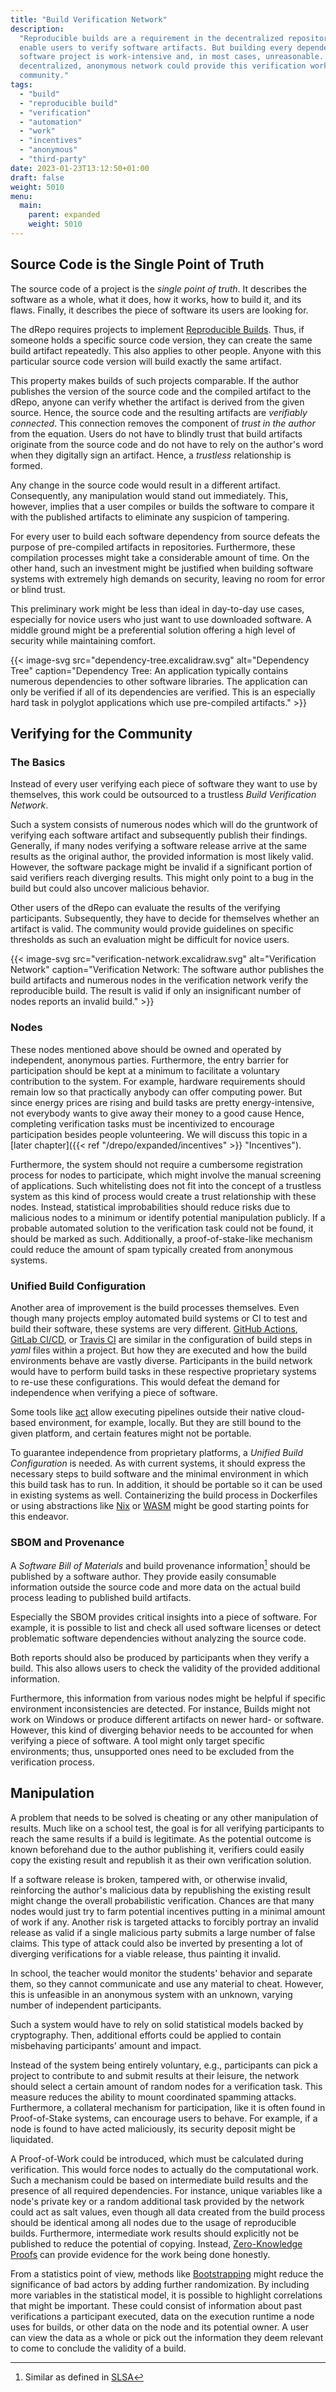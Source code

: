 ```yaml
---
title: "Build Verification Network"
description:
  "Reproducible builds are a requirement in the decentralized repository to
  enable users to verify software artifacts. But building every dependency in a
  software project is work-intensive and, in most cases, unreasonable. A
  decentralized, anonymous network could provide this verification work for the
  community."
tags:
  - "build"
  - "reproducible build"
  - "verification"
  - "automation"
  - "work"
  - "incentives"
  - "anonymous"
  - "third-party"
date: 2023-01-23T13:12:50+01:00
draft: false
weight: 5010
menu:
  main:
    parent: expanded
    weight: 5010
---
```


## Source Code is the Single Point of Truth

The source code of a project is the _single point of truth_. It describes the
software as a whole, what it does, how it works, how to build it, and its flaws.
Finally, it describes the piece of software its users are looking for.

The dRepo requires projects to implement
[Reproducible Builds](https://reproducible-builds.org/ "Reproducible Builds").
Thus, if someone holds a specific source code version, they can create the same
build artifact repeatedly. This also applies to other people. Anyone with this
particular source code version will build exactly the same artifact.

This property makes builds of such projects comparable. If the author publishes
the version of the source code and the compiled artifact to the dRepo, anyone
can verify whether the artifact is derived from the given source. Hence, the
source code and the resulting artifacts are _verifiably connected_. This
connection removes the component of _trust in the author_ from the equation.
Users do not have to blindly trust that build artifacts originate from the
source code and do not have to rely on the author's word when they digitally
sign an artifact. Hence, a _trustless_ relationship is formed.

Any change in the source code would result in a different artifact.
Consequently, any manipulation would stand out immediately. This, however,
implies that a user compiles or builds the software to compare it with the
published artifacts to eliminate any suspicion of tampering.

For every user to build each software dependency from source defeats the purpose
of pre-compiled artifacts in repositories. Furthermore, these compilation
processes might take a considerable amount of time. On the other hand, such an
investment might be justified when building software systems with extremely high
demands on security, leaving no room for error or blind trust.

This preliminary work might be less than ideal in day-to-day use cases,
especially for novice users who just want to use downloaded software. A middle
ground might be a preferential solution offering a high level of security while
maintaining comfort.

{{< image-svg
src="dependency-tree.excalidraw.svg"
alt="Dependency Tree"
caption="Dependency Tree: An application typically contains numerous dependencies to other software libraries. The application can only be verified if all of its dependencies are verified. This is an especially hard task in polyglot applications which use pre-compiled artifacts." >}}

## Verifying for the Community

### The Basics

Instead of every user verifying each piece of software they want to use by
themselves, this work could be outsourced to a trustless _Build Verification
Network_.

Such a system consists of numerous nodes which will do the gruntwork of
verifying each software artifact and subsequently publish their findings.
Generally, if many nodes verifying a software release arrive at the same results
as the original author, the provided information is most likely valid. However,
the software package might be invalid if a significant portion of said verifiers
reach diverging results. This might only point to a bug in the build but could
also uncover malicious behavior.

Other users of the dRepo can evaluate the results of the verifying participants.
Subsequently, they have to decide for themselves whether an artifact is valid.
The community would provide guidelines on specific thresholds as such an
evaluation might be difficult for novice users.

{{< image-svg
src="verification-network.excalidraw.svg"
alt="Verification Network"
caption="Verification Network: The software author publishes the build artifacts and numerous nodes in the verification network verify the reproducible build. The result is valid if only an insignificant number of nodes reports an invalid build." >}}

### Nodes

These nodes mentioned above should be owned and operated by independent,
anonymous parties. Furthermore, the entry barrier for participation should be
kept at a minimum to facilitate a voluntary contribution to the system. For
example, hardware requirements should remain low so that practically anybody can
offer computing power. But since energy prices are rising and build tasks are
pretty energy-intensive, not everybody wants to give away their money to a good
cause Hence, completing verification tasks must be incentivized to encourage
participation besides people volunteering. We will discuss this topic in a
[later chapter]({{< ref "/drepo/expanded/incentives" >}} "Incentives").

Furthermore, the system should not require a cumbersome registration process for
nodes to participate, which might involve the manual screening of applications.
Such whitelisting does not fit into the concept of a trustless system as this
kind of process would create a trust relationship with these nodes. Instead,
statistical improbabilities should reduce risks due to malicious nodes to a
minimum or identify potential manipulation publicly. If a probable automated
solution to the verification task could not be found, it should be marked as
such. Additionally, a proof-of-stake-like mechanism could reduce the amount of
spam typically created from anonymous systems.

### Unified Build Configuration

Another area of improvement is the build processes themselves. Even though many
projects employ automated build systems or CI to test and build their software,
these systems are very different.
[GitHub Actions](https://github.com/features/actions "GitHub Actions"),
[GitLab CI/CD](https://docs.gitlab.com/ee/ci/ "GitLab CI/CD"), or
[Travis CI](https://www.travis-ci.com/ "Tracis CI") are similar in the
configuration of build steps in _yaml_ files within a project. But how they are
executed and how the build environments behave are vastly diverse. Participants
in the build network would have to perform build tasks in these respective
proprietary systems to re-use these configurations. This would defeat the demand
for independence when verifying a piece of software.

Some tools like [act](https://github.com/nektos/act "act") allow executing
pipelines outside their native cloud-based environment, for example, locally.
But they are still bound to the given platform, and certain features might not
be portable.

To guarantee independence from proprietary platforms, a _Unified Build
Configuration_ is needed. As with current systems, it should express the
necessary steps to build software and the minimal environment in which this
build task has to run. In addition, it should be portable so it can be used in
existing systems as well. Containerizing the build process in Dockerfiles or
using abstractions like [Nix](https://nixos.org/ "Nix") or
[WASM](https://webassembly.org/ "WASM") might be good starting points for this
endeavor.

### SBOM and Provenance

A _Software Bill of Materials_ and build provenance information[^slsaInfo]
should be published by a software author. They provide easily consumable
information outside the source code and more data on the actual build process
leading to published build artifacts.

[^slsaInfo]: Similar as defined in [SLSA](https://slsa.dev/ "SLSA")

Especially the SBOM provides critical insights into a piece of software. For
example, it is possible to list and check all used software licenses or detect
problematic software dependencies without analyzing the source code.

Both reports should also be produced by participants when they verify a build.
This also allows users to check the validity of the provided additional
information.

Furthermore, this information from various nodes might be helpful if specific
environment inconsistencies are detected. For instance, Builds might not work on
Windows or produce different artifacts on newer hard- or software. However, this
kind of diverging behavior needs to be accounted for when verifying a piece of
software. A tool might only target specific environments; thus, unsupported ones
need to be excluded from the verification process.

## Manipulation

A problem that needs to be solved is cheating or any other manipulation of
results. Much like on a school test, the goal is for all verifying participants
to reach the same results if a build is legitimate. As the potential outcome is
known beforehand due to the author publishing it, verifiers could easily copy
the existing result and republish it as their own verification solution.

If a software release is broken, tampered with, or otherwise invalid,
reinforcing the author's malicious data by republishing the existing result
might change the overall probabilistic verification. Chances are that many nodes
would just try to farm potential incentives putting in a minimal amount of work
if any. Another risk is targeted attacks to forcibly portray an invalid release
as valid if a single malicious party submits a large number of false claims.
This type of attack could also be inverted by presenting a lot of diverging
verifications for a viable release, thus painting it invalid.

In school, the teacher would monitor the students' behavior and separate them,
so they cannot communicate and use any material to cheat. However, this is
unfeasible in an anonymous system with an unknown, varying number of independent
participants.

Such a system would have to rely on solid statistical models backed by
cryptography. Then, additional efforts could be applied to contain misbehaving
participants' amount and impact.

Instead of the system being entirely voluntary, e.g., participants can pick a
project to contribute to and submit results at their leisure, the network should
select a certain amount of random nodes for a verification task. This measure
reduces the ability to mount coordinated spamming attacks. Furthermore, a
collateral mechanism for participation, like it is often found in Proof-of-Stake
systems, can encourage users to behave. For example, if a node is found to have
acted maliciously, its security deposit might be liquidated.

A Proof-of-Work could be introduced, which must be calculated during
verification. This would force nodes to actually do the computational work. Such
a mechanism could be based on intermediate build results and the presence of all
required dependencies. For instance, unique variables like a node's private key
or a random additional task provided by the network could act as salt values,
even though all data created from the build process should be identical among
all nodes due to the usage of reproducible builds. Furthermore, intermediate
work results should explicitly not be published to reduce the potential of
copying. Instead,
[Zero-Knowledge Proofs](https://en.wikipedia.org/wiki/Zero-knowledge_proof "Zero-Knowledge Proofs")
can provide evidence for the work being done honestly.

From a statistics point of view, methods like
[Bootstrapping](<https://en.wikipedia.org/wiki/Bootstrapping_(statistics)> "Bootstrapping")
might reduce the significance of bad actors by adding further randomization. By
including more variables in the statistical model, it is possible to highlight
correlations that might be important. These could consist of information about
past verifications a participant executed, data on the execution runtime a node
uses for builds, or other data on the node and its potential owner. A user can
view the data as a whole or pick out the information they deem relevant to come
to conclude the validity of a build.